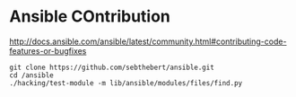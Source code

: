 # Ansible COntribution

http://docs.ansible.com/ansible/latest/community.html#contributing-code-features-or-bugfixes

```
git clone https://github.com/sebthebert/ansible.git
cd /ansible
./hacking/test-module -m lib/ansible/modules/files/find.py
```
